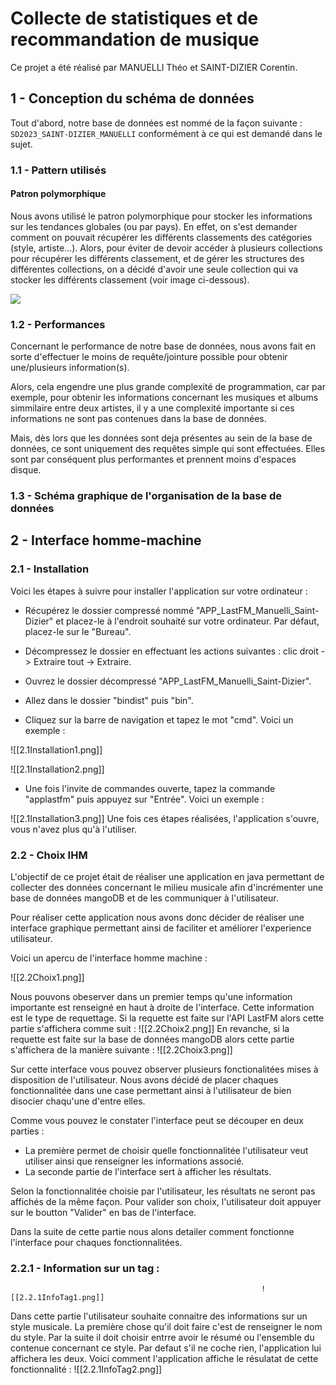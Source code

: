 # Collecte de statistiques et de recommandation de musique

Ce projet a été réalisé par MANUELLI Théo et SAINT-DIZIER Corentin.

## 1 - Conception du schéma de données

Tout d'abord,  notre base de données est nommé de la façon suivante : `SD2023_SAINT-DIZIER_MANUELLI` conformément à ce qui est demandé dans le sujet. 

### 1.1 - Pattern utilisés

#### Patron polymorphique

Nous avons utilisé le patron polymorphique pour stocker les informations sur les tendances globales (ou par pays). En effet, on s'est demander comment on pouvait récupérer les différents classements des catégories (style, artiste...).
Alors, pour éviter de devoir accéder à plusieurs collections pour récupérer les différents classement, et de gérer les structures des différentes collections, on a décidé d'avoir une seule collection qui va stocker les différents classement (voir image ci-dessous).

![](assets/1.png)


### 1.2 - Performances 

Concernant le performance de notre base de données, nous avons fait en sorte d'effectuer le moins de requête/jointure possible pour obtenir une/plusieurs information(s). 

Alors, cela engendre une plus grande complexité de programmation, car par exemple, pour obtenir les informations concernant les musiques et albums simmilaire entre deux artistes, il y a une complexité importante si ces informations ne sont pas contenues dans la base de données.

Mais, dès lors que les données sont deja présentes au sein de la base de données, ce sont uniquement des requêtes simple qui sont effectuées. Elles sont par conséquent plus performantes et prennent moins d'espaces disque.

### 1.3 - Schéma graphique de l'organisation de la base de données


## 2 - Interface homme-machine

### 2.1 - Installation
Voici les étapes à suivre pour installer l'application sur votre ordinateur :

* Récupérez le dossier compressé nommé "APP_LastFM_Manuelli_Saint-Dizier" et placez-le à l'endroit souhaité sur votre ordinateur. Par défaut, placez-le sur le "Bureau".

* Décompressez le dossier en effectuant les actions suivantes : clic droit -> Extraire tout -> Extraire.

* Ouvrez le dossier décompressé "APP_LastFM_Manuelli_Saint-Dizier". 

* Allez dans le dossier "bindist" puis "bin".

* Cliquez sur la barre de navigation et tapez le mot "cmd". Voici un exemple :

![[2.1Installation1.png]]


![[2.1Installation2.png]]

* Une fois l'invite de commandes ouverte, tapez la commande "applastfm" puis appuyez sur "Entrée". Voici un exemple :

![[2.1Installation3.png]]
Une fois ces étapes réalisées, l'application s'ouvre, vous n'avez plus qu'à l'utiliser.

### 2.2 - Choix IHM
L'objectif de ce projet était de réaliser une application en java permettant de collecter des données concernant le milieu musicale afin d'incrémenter une base de données mangoDB et de les communiquer à l'utilisateur. 

Pour réaliser cette application nous avons donc décider de réaliser une interface graphique permettant ainsi de faciliter et améliorer l'experience utilisateur. 

Voici un apercu de l'interface homme machine :

![[2.2Choix1.png]]

Nous pouvons obeserver dans un premier temps qu'une information importante est renseigné en haut à droite de l'interface. Cette information est le type de requettage. 
Si la requette est faite sur l'API LastFM alors cette partie s'affichera comme suit  :
														![[2.2Choix2.png]]
En revanche, si la requette est faite sur la base de données mangoDB alors cette partie s'affichera de la manière suivante : 
														![[2.2Choix3.png]]

Sur cette interface vous pouvez observer plusieurs fonctionalitées mises à disposition de l'utilisateur. Nous avons décidé de placer chaques fonctionnalitée dans une case permettant ainsi à l'utilisateur de bien disocier chaqu'une d'entre elles. 

Comme vous pouvez le constater l'interface peut se découper en deux parties : 

* La première permet de choisir quelle fonctionnalitée l'utilisateur veut utiliser ainsi que renseigner les informations associé. 
* La seconde partie de l'interface sert à afficher les résultats. 

Selon la fonctionnalitée choisie par l'utilisateur, les résultats ne seront pas affichés de la même façon. Pour valider son choix, l'utilisateur doit appuyer sur le boutton "Valider" en bas de l'interface.

Dans la suite de cette partie nous alons detailer comment fonctionne l'interface pour chaques fonctionnalitées.

### 2.2.1 - Information sur un tag : 

															![[2.2.1InfoTag1.png]]
Dans cette partie l'utilisateur souhaite connaitre des informations sur un style musicale. La première chose qu'il doit faire c'est de renseigner le nom du style. Par la suite il doit choisir entrre avoir le résumé ou l'ensemble du contenue concernant ce style. Par defaut s'il ne coche rien, l'application lui affichera les deux. Voici comment l'application affiche le résulatat de cette fonctionnalité : 
![[2.2.1InfoTag2.png]]